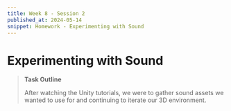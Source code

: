 ```yaml
---
title: Week 8 - Session 2
published_at: 2024-05-14
snippet: Homework - Experimenting with Sound
---
```

# Experimenting with Sound
>**Task Outline**
>
> After watching the Unity tutorials, we were to gather sound assets we wanted to use for and continuing to iterate our 3D environment.